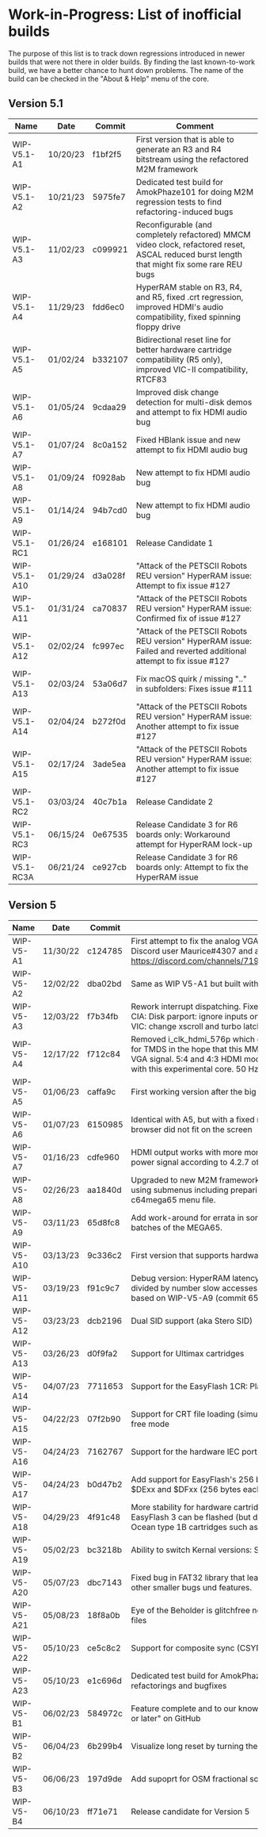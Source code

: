 # Work-in-Progress: List of inofficial builds

The purpose of this list is to track down regressions introduced in newer
builds that were not there in older builds. By finding the last known-to-work
build, we have a better chance to hunt down problems. The name of the build
can be checked in the "About & Help" menu of the core.

## Version 5.1

| Name         | Date     | Commit  | Comment
|--------------|----------|---------|--------------------------------------
| WIP-V5.1-A1  | 10/20/23 | f1bf2f5 | First version that is able to generate an R3 and R4 bitstream using the refactored M2M framework
| WIP-V5.1-A2  | 10/21/23 | 5975fe7 | Dedicated test build for AmokPhaze101 for doing M2M regression tests to find refactoring-induced bugs
| WIP-V5.1-A3  | 11/02/23 | c099921 | Reconfigurable (and completely refactored) MMCM video clock, refactored reset, ASCAL reduced burst length that might fix some rare REU bugs
| WIP-V5.1-A4  | 11/29/23 | fdd6ec0 | HyperRAM stable on R3, R4, and R5, fixed .crt regression, improved HDMI's audio compatibility, fixed spinning floppy drive
| WIP-V5.1-A5  | 01/02/24 | b332107 | Bidirectional reset line for better hardware cartridge compatibility (R5 only), improved VIC-II compatibility, RTCF83
| WIP-V5.1-A6  | 01/05/24 | 9cdaa29 | Improved disk change detection for multi-disk demos and attempt to fix HDMI audio bug
| WIP-V5.1-A7  | 01/07/24 | 8c0a152 | Fixed HBlank issue and new attempt to fix HDMI audio bug
| WIP-V5.1-A8  | 01/09/24 | f0928ab | New attempt to fix HDMI audio bug
| WIP-V5.1-A9  | 01/14/24 | 94b7cd0 | New attempt to fix HDMI audio bug
| WIP-V5.1-RC1 | 01/26/24 | e168101 | Release Candidate 1
| WIP-V5.1-A10 | 01/29/24 | d3a028f | "Attack of the PETSCII Robots REU version" HyperRAM issue: Attempt to fix issue #127
| WIP-V5.1-A11 | 01/31/24 | ca70837 | "Attack of the PETSCII Robots REU version" HyperRAM issue: Confirmed fix of issue #127
| WIP-V5.1-A12 | 02/02/24 | fc997ec | "Attack of the PETSCII Robots REU version" HyperRAM issue: Failed and reverted additional attempt to fix issue #127
| WIP-V5.1-A13 | 02/03/24 | 53a06d7 | Fix macOS quirk / missing ".." in subfolders: Fixes issue #111
| WIP-V5.1-A14 | 02/04/24 | b272f0d | "Attack of the PETSCII Robots REU version" HyperRAM issue: Another attempt to fix issue #127
| WIP-V5.1-A15 | 02/17/24 | 3ade5ea | "Attack of the PETSCII Robots REU version" HyperRAM issue: Another attempt to fix issue #127
| WIP-V5.1-RC2 | 03/03/24 | 40c7b1a | Release Candidate 2
| WIP-V5.1-RC3 | 06/15/24 | 0e67535 | Release Candidate 3 for R6 boards only: Workaround attempt for HyperRAM lock-up
| WIP-V5.1-RC3A| 06/21/24 | ce927cb | Release Candidate 3 for R6 boards only: Attempt to fix the HyperRAM issue

## Version 5

| Name         | Date     | Commit  | Comment
|------------- |----------|---------|--------------------------------------
| WIP-V5-A1    | 11/30/22 | c124785 | First attempt to fix the analog VGA display challenge ("underwater" waving screen effect) discovered by Discord user Maurice#4307 and as described here: https://discord.com/channels/719326990221574164/794775503818588200/1045984002634428427
| WIP-V5-A2    | 12/02/22 | dba02bd | Same as WIP V5-A1 but built with Vivado 2022.2
| WIP-V5-A3    | 12/03/22 | f7b34fb | Rework interrupt dispatching. Fixed frequency-ratio bug in HDMI-Flicker-Free mode. Refactor audio clock. CIA: Disk parport: ignore inputs on pins configured as output. CIA: fix timer reset values (Arctic Shipwreck). VIC: change xscroll and turbo latch time.
| WIP-V5-A4    | 12/17/22 | f712c84 | Removed i_clk_hdmi_576p which generates 27.00 MHz for 576p @ 50 Hz and 5x27.00 MHz = 135.0 MHz for TMDS in the hope that this MMCM is the root cause of the "signal noise" that apparently disturbs the VGA signal. 5:4 and 4:3 HDMI modes, as well as the 60 Hz mode of 16:9 and DVI are not working any more with this experimental core. 50 Hz 720p HDMI does work.
| WIP-V5-A5    | 01/06/23 | caffa9c | First working version after the big refactoring to align the C64 core and the M2M framework
| WIP-V5-A6    | 01/07/23 | 6150985 | Identical with A5, but with a fixed regression introduced by the refactoring: In 5:4 and 4:3 modes, the file browser did not fit on the screen
| WIP-V5-A7    | 01/16/23 | cdfe960 | HDMI output works with more monitors, frame grabbers, switches, etc. than before: Asserting the +5V power signal according to 4.2.7 of the HDMI specification version 1.4b
| WIP-V5-A8    | 02/26/23 | aa1840d | Upgraded to new M2M framework containing the refactored menu system: More clearly arranged menu using submenus including preparing the menu for the new Expansion Port features. Needs a new c64mega65 menu file.
| WIP-V5-A9    | 03/11/23 | 65d8fc8 | Add work-around for errata in some HyperRAM devices: This improves the REU experience on newer batches of the MEGA65.
| WIP-V5-A10   | 03/13/23 | 9c336c2 | First version that supports hardware cartridges in the MEGA65's expansion port
| WIP-V5-A11   | 03/19/23 | f91c9c7 | Debug version: HyperRAM latency information is shown at the top of the screen: Number of fast accesses divided by number slow accesses in the last few seconds. The higher the numbers the better. The core is based on WIP-V5-A9 (commit 65d8fc8), i.e. it does not have the features of WIP-V5-A10.
| WIP-V5-A12   | 03/23/23 | dcb2196 | Dual SID support (aka Stero SID)
| WIP-V5-A13   | 03/26/23 | d0f9fa2 | Support for Ultimax cartridges
| WIP-V5-A14   | 04/07/23 | 7711653 | Support for the EasyFlash 1CR: Play games and also flash the cartridge using your MEGA65
| WIP-V5-A15   | 04/22/23 | 07f2b90 | Support for CRT file loading (simulated cartridges) and direct PRG file loading; fully dynamic HDMI flicker-free mode
| WIP-V5-A16   | 04/24/23 | 7162767 | Support for the hardware IEC port of the MEGA65: Connect disk drives, printers, SD2IEC, etc.
| WIP-V5-A17   | 04/24/23 | b0d47b2 | Add support for EasyFlash's 256 bytes of RAM or in general support for cartridge RAM that is located at $DExx and $DFxx (256 bytes each)
| WIP-V5-A18   | 04/29/23 | 4f91c48 | More stability for hardware cartridges: Delayed PHI2 signal by 63ns. PowerCartridge now works and EasyFlash 3 can be flashed (but does not run any games, yet). Simulated cartridges: Support for modern Ocean type 1B cartridges such as SoulForce (fixes https://github.com/MJoergen/C64MEGA65/issues/20)
| WIP-V5-A19   | 05/02/23 | bc3218b | Ability to switch Kernal versions: Standard, C64 Games System, Japanese Revision and JiffyDOS
| WIP-V5-A20   | 05/07/23 | dbc7143 | Fixed bug in FAT32 library that lead to an Settings file: Seek failed." error under certain circumstances. Plus other smaller bugs und features.
| WIP-V5-A21   | 05/08/23 | 18f8a0b | Eye of the Beholder is glitchfree now in CRT simulation: Heavily improved caching mechanisms for `*.crt` files
| WIP-V5-A22   | 05/10/23 | ce5c8c2 | Support for composite sync (CSYNC) via the MEGA65's VGA port
| WIP-V5-A23   | 05/10/23 | e1c696d | Dedicated test build for AmokPhaze101's 2-day intensive `*.crt` testing session that contains all the latest refactorings and bugfixes
| WIP-V5-B1    | 06/02/23 | 584972c | Feature complete and to our knowledge bug-free with the exception of the issues that are tagged with "V6 or later" on GitHub
| WIP-V5-B2    | 06/04/23 | 6b299b4 | Visualize long reset by turning the MEGA65's drive led blue
| WIP-V5-B3    | 06/06/23 | 197d9de | Add supoprt for OSM fractional scaling
| WIP-V5-B4    | 06/10/23 | ff71e71 | Release candidate for Version 5
